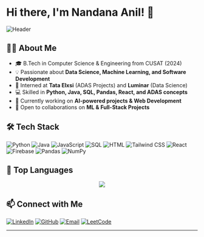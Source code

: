 # Hi there, I'm Nandana Anil! 👋

![Header](https://capsule-render.vercel.app/api?type=waving&color=gradient&height=200&section=header&text=Nandana%20Anil&fontSize=40&fontAlignY=40)

## 👩‍💻 About Me
- 🎓 B.Tech in Computer Science & Engineering from CUSAT (2024)
- 💡 Passionate about **Data Science, Machine Learning, and Software Development**
- 🏢 Interned at **Tata Elxsi** (ADAS Projects) and **Luminar** (Data Science)
- 💻 Skilled in **Python, Java, SQL, Pandas, React, and ADAS concepts**
- 🔭 Currently working on **AI-powered projects & Web Development**
- 🚀 Open to collaborations on **ML & Full-Stack Projects**

## 🛠️ Tech Stack

![Python](https://img.shields.io/badge/Python-3776AB?style=for-the-badge&logo=python&logoColor=white)
![Java](https://img.shields.io/badge/Java-ED8B00?style=for-the-badge&logo=java&logoColor=white)
![JavaScript](https://img.shields.io/badge/JavaScript-F7DF1E?style=for-the-badge&logo=javascript&logoColor=black)
![SQL](https://img.shields.io/badge/SQL-4479A1?style=for-the-badge&logo=postgresql&logoColor=white)
![HTML](https://img.shields.io/badge/HTML5-E34F26?style=for-the-badge&logo=html5&logoColor=white)
![Tailwind CSS](https://img.shields.io/badge/Tailwind_CSS-38B2AC?style=for-the-badge&logo=tailwind-css&logoColor=white)
![React](https://img.shields.io/badge/React-61DAFB?style=for-the-badge&logo=react&logoColor=black)
![Firebase](https://img.shields.io/badge/Firebase-FFCA28?style=for-the-badge&logo=firebase&logoColor=black)
![Pandas](https://img.shields.io/badge/Pandas-150458?style=for-the-badge&logo=pandas&logoColor=white)
![NumPy](https://img.shields.io/badge/NumPy-013243?style=for-the-badge&logo=numpy&logoColor=white)

## 🚀 Top Languages

<div align="center">
  <img src="https://github-readme-stats.vercel.app/api/top-langs/?username=NandanaAnil&layout=compact&theme=radical" />
</div>

## 📫 Connect with Me
[![LinkedIn](https://img.shields.io/badge/LinkedIn-0A66C2?style=for-the-badge&logo=linkedin&logoColor=white)]([https://linkedin.com/in/nandana-anil](https://www.linkedin.com/in/nandana-anil-08448a253/))
[![GitHub](https://img.shields.io/badge/GitHub-181717?style=for-the-badge&logo=github&logoColor=white)](https://github.com/Nandana-Anil)
[![Email](https://img.shields.io/badge/Email-D14836?style=for-the-badge&logo=gmail&logoColor=white)](mailto:anilnandana51@gmail.com)
[![LeetCode](https://img.shields.io/badge/LeetCode-FFA116?style=for-the-badge&logo=leetcode&logoColor=white)](https://leetcode.com/your-leetcode-username)

---




